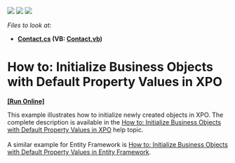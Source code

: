 <!-- default badges list -->
![](https://img.shields.io/endpoint?url=https://codecentral.devexpress.com/api/v1/VersionRange/128591794/15.2.5%2B)
[![](https://img.shields.io/badge/Open_in_DevExpress_Support_Center-FF7200?style=flat-square&logo=DevExpress&logoColor=white)](https://supportcenter.devexpress.com/ticket/details/E2053)
[![](https://img.shields.io/badge/📖_How_to_use_DevExpress_Examples-e9f6fc?style=flat-square)](https://docs.devexpress.com/GeneralInformation/403183)
<!-- default badges end -->
<!-- default file list -->
*Files to look at*:

* **[Contact.cs](./CS/InitializeObjects.Module/Contact.cs) (VB: [Contact.vb](./VB/InitializeObjects.Module/Contact.vb))**
<!-- default file list end -->
# How to: Initialize Business Objects with Default Property Values in XPO
<!-- run online -->
**[[Run Online]](https://codecentral.devexpress.com/e2053/)**
<!-- run online end -->


<p>This example illustrates how to initialize newly created objects in XPO. The complete description is available in the <a href="http://documentation.devexpress.com/#Xaf/CustomDocument3258">How to: Initialize Business Objects with Default Property Values in XPO</a> help topic.<br /><br />A similar example for Entity Framework is <a href="https://www.devexpress.com/Support/Center/p/T209960">How to: Initialize Business Objects with Default Property Values in Entity Framework</a>.</p>

<br/>


